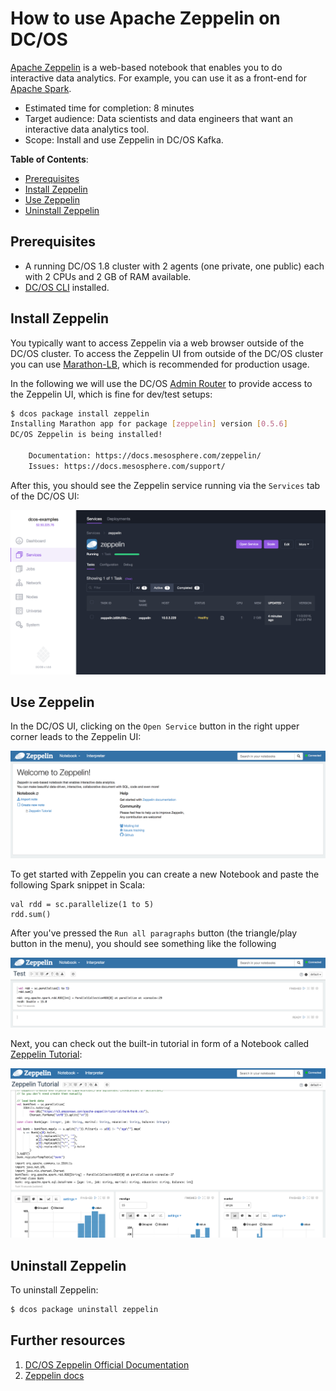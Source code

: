 # How to use Apache Zeppelin on DC/OS

[Apache Zeppelin](https://zeppelin.apache.org/) is a web-based notebook that enables you to do interactive data analytics. For example, you can use it as a front-end for [Apache Spark](https://github.com/dcos/examples/tree/master/1.8/spark).

- Estimated time for completion: 8 minutes
- Target audience: Data scientists and data engineers that want an interactive data analytics tool.
- Scope: Install and use Zeppelin in DC/OS Kafka.

**Table of Contents**:

- [Prerequisites](#prerequisites)
- [Install Zeppelin](#install-zeppelin)
- [Use Zeppelin](#use-zeppelin)
- [Uninstall Zeppelin](#uninstall-zeppelin)

## Prerequisites

- A running DC/OS 1.8 cluster with 2 agents (one private, one public) each with 2 CPUs and 2 GB of RAM available.
- [DC/OS CLI](https://dcos.io/docs/1.8/usage/cli/install/) installed.

## Install Zeppelin

You typically want to access Zeppelin via a web browser outside of the DC/OS cluster. To access the Zeppelin UI from outside of the DC/OS cluster you can use [Marathon-LB](https://dcos.io/docs/1.8/usage/service-discovery/marathon-lb/), which is recommended for production usage.

In the following we will use the DC/OS [Admin Router](https://dcos.io/docs/1.8/development/dcos-integration/#-a-name-adminrouter-a-admin-router) to provide access to the Zeppelin UI, which is fine for dev/test setups:

```bash
$ dcos package install zeppelin
Installing Marathon app for package [zeppelin] version [0.5.6]
DC/OS Zeppelin is being installed!

	Documentation: https://docs.mesosphere.com/zeppelin/
	Issues: https://docs.mesosphere.com/support/
```

After this, you should see the Zeppelin service running via the `Services` tab of the DC/OS UI:

![Zeppelin DC/OS service](img/services.png)

## Use Zeppelin

In the DC/OS UI, clicking on the `Open Service` button in the right upper corner leads to the Zeppelin UI:

![Zeppelin UI](img/zeppelin-ui.png)

To get started with Zeppelin you can create a new Notebook and paste the following Spark snippet in Scala:

```
val rdd = sc.parallelize(1 to 5)
rdd.sum()
```
After you've pressed the `Run all paragraphs` button (the triangle/play button in the menu), you should see something like the following

![Zeppelin simple Spark Scala snippet](img/zeppelin-spark-scala.png)

Next, you can check out the built-in tutorial in form of a Notebook called [Zeppelin Tutorial](http://zeppelin.apache.org/docs/0.5.6-incubating/tutorial/tutorial.html):

![Zeppelin Tutorial](img/zeppelin-tutorial.png)

## Uninstall Zeppelin

To uninstall Zeppelin:

```bash
$ dcos package uninstall zeppelin
```

## Further resources

1. [DC/OS Zeppelin Official Documentation](https://docs.mesosphere.com/1.8/usage/service-guides/zeppelin/)
1. [Zeppelin docs](http://zeppelin.apache.org/docs/0.5.6-incubating/)


